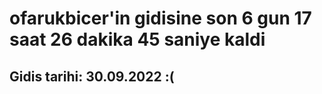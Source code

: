 # ofarukbicer'in gidisine son 6 gun 17 saat 26 dakika 45 saniye kaldi

## Gidis tarihi: 30.09.2022 :(